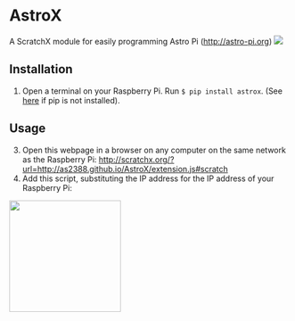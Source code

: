 # AstroX
A ScratchX module for easily programming Astro Pi (http://astro-pi.org)
<img src="https://dl.dropboxusercontent.com/u/60694349/GitHub/AstroX/astrox-screen.png" />

## Installation
1. Open a terminal on your Raspberry Pi. Run ```$ pip install astrox```. (See <a href="https://pip.pypa.io/en/stable/installing/">here</a> if pip is not installed).

## Usage
3. Open this webpage in a browser on any computer on the same network as the Raspberry Pi: http://scratchx.org/?url=http://as2388.github.io/AstroX/extension.js#scratch
4. Add this script, substituting the IP address for the IP address of your Raspberry Pi:

<img width="200" src="https://dl.dropboxusercontent.com/u/60694349/GitHub/AstroX/astro-pi-hello-world.png" />
